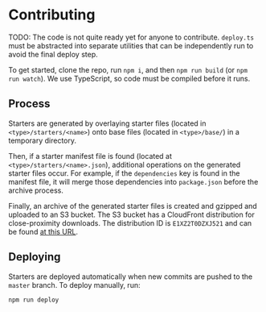 # Contributing

TODO: The code is not quite ready yet for anyone to contribute. `deploy.ts` must
be abstracted into separate utilities that can be independently run to avoid the
final deploy step.

To get started, clone the repo, run `npm i`, and then `npm run build` (or `npm
run watch`). We use TypeScript, so code must be compiled before it runs.

## Process

Starters are generated by overlaying starter files (located in
`<type>/starters/<name>`) onto base files (located in `<type>/base/`) in a
temporary directory.

Then, if a starter manifest file is found (located at
`<type>/starters/<name>.json`), additional operations on the generated starter
files occur. For example, if the `dependencies` key is found in the manifest
file, it will merge those dependencies into `package.json` before the archive
process.

Finally, an archive of the generated starter files is created and gzipped and
uploaded to an S3 bucket. The S3 bucket has a CloudFront distribution for
close-proximity downloads. The distribution ID is `E1XZ2T0DZXJ521` and can be
found [at this URL](https://d2ql0qc7j8u4b2.cloudfront.net).

## Deploying

Starters are deployed automatically when new commits are pushed to the `master`
branch. To deploy manually, run:

`npm run deploy`
